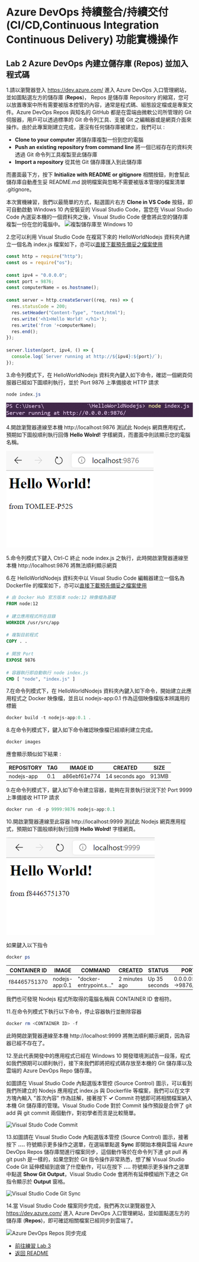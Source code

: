 # Azure DevOps 持續整合/持續交付 (CI/CD,Continuous Integration Continuous Delivery) 功能實機操作


## Lab 2 Azure DevOps 內建立儲存庫 (Repos) 並加入程式碼
1.請以瀏覽器登入 https://dev.azure.com/ 進入 Azure DevOps 入口管理網站，並如圖點選左方的儲存庫 (**Repos**)， Repos 是儲存庫 Repository 的縮寫，您可以放置專案中所有需要被版本控管的內容，通常是程式碼、組態設定檔或是專案文件。Azure DevOps Repos 與知名的 GitHub 都是在雲端由微軟公司所管理的 Git 伺服器，用戶可以透過標準的 Git 命令列工具、支援 Git 之編輯器或是網頁介⾯來操作。由於此專案剛建立完成，還沒有任何儲存庫被建立，我們可以 :
* **Clone to your computer** 將儲存庫複製一份到您的電腦
* **Push an existing repository from command line** 將一個已經存在的資料夾透過 Git 命令列工具複製至此儲存庫
* **Import a repository** 從其他 Git 儲存庫匯入到此儲存庫

而畫面最下方，按下 **Initialize with README or gitignore** 相關按鈕，則會幫此儲存庫自動產生妥 README.md 說明檔案與忽略不需要被版本管理的檔案清單 .gitignore。

本次實機練習，我們以最簡單的方式，點選圖片右方 **Clone in VS Code** 按鈕，即可自動啟動 Windows 10 內安裝妥的 Visual Studio Code，當您在 Visual Studio Code 內選妥本機的一個資料夾之後，Visual Studio Code 便會將此空的儲存庫複製一份在您的電腦中。
![複製儲存庫至 Windows 10](images/repo-clone.png)

2.您可以利用 Visual Studio Code 在複寫下來的 HelloWorldNodejs 資料夾內建立一個名為 index.js 檔案如下，亦可以[直接下載預先備妥之檔案使用](HelloWorldNodejs/index.js)

```javascript
const http = require("http");
const os = require("os");

const ipv4 = "0.0.0.0";
const port = 9876;
const computerName = os.hostname();

const server = http.createServer((req, res) => {
  res.statusCode = 200;
  res.setHeader("Content-Type", "text/html");  
  res.write('<h1>Hello World! </h1>');
  res.write('from '+computerName);
  res.end();
});

server.listen(port, ipv4, () => {
  console.log(`Server running at http://${ipv4}:${port}/`);
});
```
3.命令列模式下，在 HelloWorldNodejs 資料夾內鍵入如下命令，確認一個網頁伺服器已經如下圖順利執行，並於 Port 9876 上準備接收 HTTP 請求

```powershell
node index.js
```
![Nodejs 程式執行](./images/nodeserver.png)

4.開啟瀏覽器連線至本機 http://localhost:9876 測試此 Nodejs 網頁應用程式，預期如下圖般順利執行回傳 **Hello Wolrd!** 字樣網頁，而畫面中則該顯示您的電腦名稱。

![以瀏覽器測試](./images/browser1.png)

5.命令列模式下鍵入 Ctrl-C 終止 node index.js 之執行，此時開啟瀏覽器連線至本機 http://localhost:9876 將無法順利顯示網頁

6.在 HelloWorldNodejs 資料夾中以 Visual Studio Code 編輯器建立一個名為 Dockerfile 的檔案如下，亦可以[直接下載預先備妥之檔案使用](HelloWorldNodejs/Dockerfile)

```dockerfile
# 由 Docker Hub 官方版本 node:12 映像檔為基礎
FROM node:12

# 建立應用程式所在目錄
WORKDIR /usr/src/app

# 複製目前程式
COPY . .

# 開放 Port
EXPOSE 9876

# 容器執行即自動執行 node index.js
CMD [ "node", "index.js" ]
```

7.在命令列模式下，在 HelloWorldNodejs 資料夾內鍵入如下命令，開始建立此應用程式之 Docker 映像檔，並且以 nodejs-app:0.1 作為這個映像檔版本辨識用的標籤
```powershell
docker build -t nodejs-app:0.1 .
```

8.在命令列模式下，鍵入如下命令確認映像檔已經順利建立完成。
```powershell
docker images
```

應會顯示類似如下結果 :

| REPOSITORY  | TAG    | IMAGE ID     | CREATED       | SIZE   |
|-------------|--------|--------------|---------------|--------|
| nodejs-app | 0.1 | a86ebf61e774 | 14 seconds ago | 913MB |

9.在命令列模式下，鍵入如下命令建立容器，能夠在背景執行狀況下於 Port 9999 上準備接收 HTTP 請求
```powershell
docker run -d -p 9999:9876 nodejs-app:0.1 
```
10.開啟瀏覽器連線至此容器 http://localhost:9999 測試此 Nodejs 網頁應用程式，預期如下圖般順利執行回傳 **Hello Wolrd!** 字樣網頁。

![以瀏覽器測試](./images/browser2.png)

如果鍵入以下指令
```powershell
docker ps
```

| CONTAINER ID | IMAGE   | COMMAND                | CREATED       | STATUS | PORTS                              | NAMES          |
|--------------|---------|------------------------|---------------|--------|------------------------------------|----------------|
| f84465751370 | nodejs-app:0.1 | "docker-entrypoint.s…" | 2 minutes ago |  Up 35 seconds | 0.0.0.0:9999 ->9876/tcp | reverent_haibt |

我們也可發現 Nodejs 程式所取得的電腦名稱與 CONTAINER ID 會相符。

11.在命令列模式下執行以下命令，停止容器執行並刪除容器
```powershell
docker rm <CONTAINER ID> -f
```
此時開啟瀏覽器連線至本機 http://localhost:9999 將無法順利顯示網頁，因為容器已經不存在了。

12.至此代表開發中的應用程式已經在 Windows 10 開發環境測試告一段落，程式如我們預期可以順利執行，接下來我們即將把程式碼存放至本機的 Git 儲存庫以及雲端的 Azure DevOps Repo 儲存庫。


如圖請在 Visual Studio Code 內點選版本管控 (Source Control) 圖示，可以看到我們所建立的 Nodejs 應用程式 index.js 與 Dockerfile 等檔案，我們可以在文字方塊內輸入 "首次內容" 作為註解，接著按下 **✓** Commit 符號即可將相關檔案納入本機 Git 儲存庫的管理。Visual Studio Code 對於 Commit 操作預設是合併了 git add 與 git commit 兩個動作，對初學者而言是比較簡單。

![Visual Studo Code Commit](images/vscode1.png)

13.如圖請在 Visual Studio Code 內點選版本管控 (Source Control) 圖示，接著按下 **....** 符號顯示更多操作之選單，在選端單點選 **Sync** 即開始本機與雲端 Azure DevOps Repos 儲存庫間進行檔案同步，這個動作等於在命令列下達 git pull 再 git push 是一樣的，如果您對於 Git 指令操作非常熟悉，想了解 Visual Studio Code Git 延伸模組到底做了什麼動作，可以在按下 **....** 符號顯示更多操作之選單中點選 **Show Git Output**，Visual Studio Code 會將所有延伸模組所下達之 Git 指令顯示於 **Output** 窗格。

![Visual Studio Code Git Sync](images/vscode2.png)

14.當 Visual Studio Code 檔案同步完成，我們再次以瀏覽器登入 https://dev.azure.com/ 進入 Azure DevOps 入口管理網站，並如圖點選左方的儲存庫 (**Repos**)，即可確認相關檔案已經同步到雲端了。

![Azure DevOps Repos 同步完成](images/repo-view.png)

* [前往練習 Lab 3](Labs-03.md)
* [返回 README](README.md)
